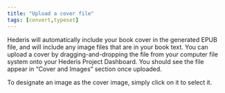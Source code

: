 ```yaml
---
title: "Upload a cover file"
tags: [convert,typeset]
---
```

 
<html><body><section data-type="chapter" class="hsecchapter" data-hederis-type="hsecchapter" id="upload-a-cover" data-pi-attrs="id: upload-a-cover; data-tags: convert,typeset;" role="doc-chapter" data-tags="convert,typeset" data-author-name=" " data-book-title=" " title="Upload a cover file"><p class="hblkp" data-hederis-type="hblkp" id="p8Gwo6oBk">Hederis will automatically include your book cover in the generated EPUB file, and will include any image files that are in your book text. You can upload a cover by dragging-and-dropping the file from your computer file system onto your Hederis Project Dashboard. You should see the file appear in &#8220;Cover and Images&#8221; section once uploaded.</p><p class="hblkp" data-hederis-type="hblkp" id="pqcE6vHl9">To designate an image as the cover image, simply click on it to select it.</p></section></body></html>
